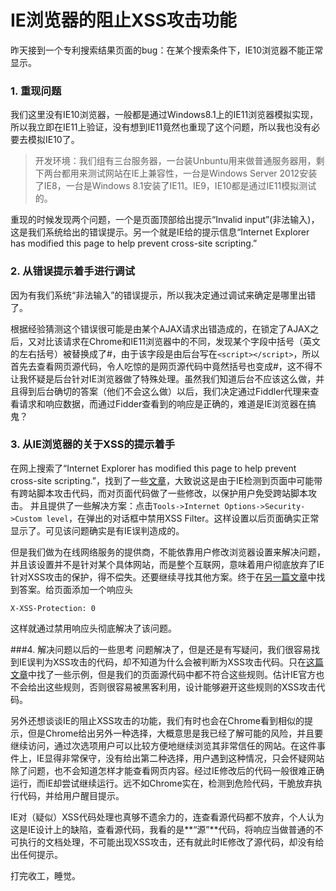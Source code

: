 IE浏览器的阻止XSS攻击功能
====
昨天接到一个专利搜索结果页面的bug：在某个搜索条件下，IE10浏览器不能正常显示。

### 1. 重现问题

我们这里没有IE10浏览器，一般都是通过Windows8.1上的IE11浏览器模拟实现，所以我立即在IE11上验证，没有想到IE11竟然也重现了这个问题，所以我也没有必要去模拟IE10了。
>开发环境：我们组有三台服务器，一台装Unbuntu用来做普通服务器用，剩下两台都用来测试网站在IE上兼容性，一台是Windows Server 2012安装了IE8，一台是Windows 8.1安装了IE11。IE9，IE10都是通过IE11模拟测试的。

重现的时候发现两个问题，一个是页面顶部给出提示“Invalid input”(非法输入)，这是我们系统给出的错误提示。另一个就是IE给的提示信息“Internet Explorer has modified this page to help prevent cross-site scripting.”

### 2. 从错误提示着手进行调试

因为有我们系统“非法输入”的错误提示，所以我决定通过调试来确定是哪里出错了。

根据经验猜测这个错误很可能是由某个AJAX请求出错造成的，在锁定了AJAX之后，又对比该请求在Chrome和IE11浏览器中的不同，发现某个字段中括号（英文的左右括号）被替换成了#，由于该字段是由后台写在`<script></script>`，所以首先去查看网页源代码，令人吃惊的是网页源代码中竟然括号也变成#，这不得不让我怀疑是后台针对IE浏览器做了特殊处理。虽然我们知道后台不应该这么做，并且得到后台确切的答案（他们不会这么做）以后，我们决定通过Fiddler代理来查看请求和响应数据，而通过Fidder查看到的响应是正确的，难道是IE浏览器在搞鬼？

### 3. 从IE浏览器的关于XSS的提示着手
在网上搜索了“Internet Explorer has modified this page to help prevent cross-site scripting.”，找到了一些[文章](http://answers.microsoft.com/en-us/ie/forum/ie9-windows_7/internet-explorer-9-has-modified-the-page-to-help/84157078-964f-e011-8dfc-68b599b31bf5?tab=MoreHelp&auth=1)，大致说这是由于IE检测到页面中可能带有跨站脚本攻击代码，而对页面代码做了一些修改，以保护用户免受跨站脚本攻击。
并且提供了一些解决方案：点击`Tools->Internet Options->Security->Custom level`，在弹出的对话框中禁用XSS Filter。这样设置以后页面确实正常显示了。可见该问题确实是有IE误判造成的。

但是我们做为在线网络服务的提供商，不能依靠用户修改浏览器设置来解决问题，并且该设置并不是针对某个具体网站，而是整个互联网，意味着用户彻底放弃了IE针对XSS攻击的保护，得不偿失。还要继续寻找其他方案。终于在[另一篇文章](https://msdn.microsoft.com/zh-cn/library/dd565647%28v=vs.85%29.aspx?f=255&MSPPError=-2147217396)中找到答案。给页面添加一个响应头
```
X-XSS-Protection: 0
```
这样就通过禁用响应头彻底解决了该问题。

###4. 解决问题以后的一些思考
问题解决了，但是还是有写疑问，我们很容易找到IE误判为XSS攻击的代码，却不知道为什么会被判断为XSS攻击代码。只在[这篇文章](http://p42.us/ie8xss/Abusing_IE8s_XSS_Filters.pdf)中找了一些示例，但是我们的页面源代码中都不符合这些规则。估计IE官方也不会给出这些规则，否则很容易被黑客利用，设计能够避开这些规则的XSS攻击代码。

另外还想谈谈IE的阻止XSS攻击的功能，我们有时也会在Chrome看到相似的提示，但是Chrome给出另外一种选择，大概意思是我已经了解可能的风险，并且要继续访问，通过次选项用户可以比较方便地继续浏览其非常信任的网站。在这件事件上，IE显得非常保守，没有给出第二种选择，用户遇到这种情况，只会怀疑网站除了问题，也不会知道怎样才能查看网页内容。经过IE修改后的代码一般很难正确运行，而IE却尝试继续运行。远不如Chrome实在，检测到危险代码，干脆放弃执行代码，并给用户醒目提示。

IE对（疑似）XSS代码处理也真够不遗余力的，连查看源代码都不放弃，个人认为这是IE设计上的缺陷，查看源代码，我看的是**“源”**代码，将响应当做普通的不可执行的文档处理，不可能出现XSS攻击，还有就此时IE修改了源代码，却没有给出任何提示。

打完收工，睡觉。
